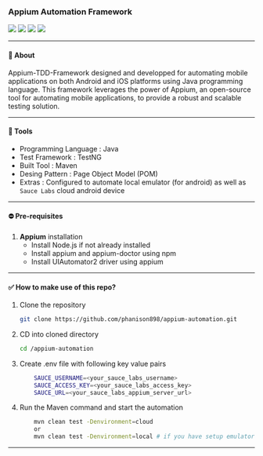 ### Appium Automation Framework

![](https://img.shields.io/github/languages/code-size/phanison898/appium-automation?style=flat-square)
![](https://img.shields.io/github/last-commit/phanison898/appium-automation?style=flat-square)
![](https://img.shields.io/github/languages/top/phanison898/appium-automation?style=flat-square)
![](https://img.shields.io/github/license/phanison898/appium-automation?style=flat-square)

---

#### 🚥 About

Appium-TDD-Framework designed and developped for automating mobile applications on both Android and iOS platforms using Java programming language. This framework leverages the power of Appium, an open-source tool for automating mobile applications, to provide a robust and scalable testing solution.

---

#### 📜 Tools

- Programming Language  : Java
- Test Framework        : TestNG
- Built Tool            : Maven
- Desing Pattern        : Page Object Model (POM)
- Extras                : Configured to automate local emulator (for android) as well as `Sauce Labs` cloud android device

---

#### ⛔ Pre-requisites

1. **Appium** installation
   - Install Node.js if not already installed
   - Install appium and appium-doctor using npm
   - Install UIAutomator2 driver using appium
---

#### ✅ How to make use of this repo?

1. Clone the repository
   ```bash
   git clone https://github.com/phanison898/appium-automation.git
   ```
2. CD into cloned directory
   ```bash
   cd /appium-automation
   ```
3. Create .env file with following key value pairs

   ```bash
       SAUCE_USERNAME=<your_sauce_labs_username>
       SAUCE_ACCESS_KEY=<your_sauce_labs_access_key>
       SAUCE_URL=<your_sauce_labs_appium_server_url>
   ```

4. Run the Maven command and start the automation

   ```bash
       mvn clean test -Denvironment=cloud
       or
       mvn clean test -Denvironment=local # if you have setup emulator
   ```
---
